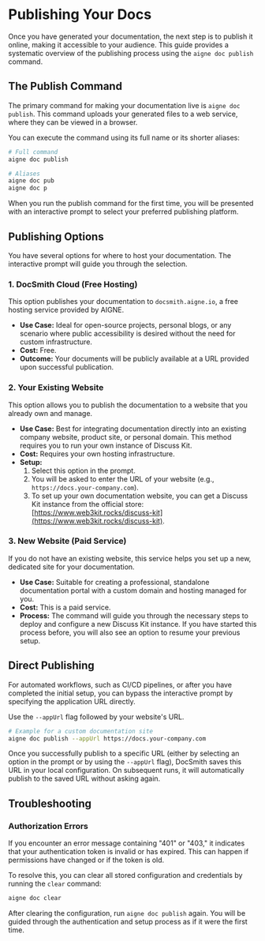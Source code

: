 # Publishing Your Docs

Once you have generated your documentation, the next step is to publish it online, making it accessible to your audience. This guide provides a systematic overview of the publishing process using the `aigne doc publish` command.

## The Publish Command

The primary command for making your documentation live is `aigne doc publish`. This command uploads your generated files to a web service, where they can be viewed in a browser.

You can execute the command using its full name or its shorter aliases:

```bash
# Full command
aigne doc publish

# Aliases
aigne doc pub
aigne doc p
```

When you run the publish command for the first time, you will be presented with an interactive prompt to select your preferred publishing platform.

## Publishing Options

You have several options for where to host your documentation. The interactive prompt will guide you through the selection.

### 1. DocSmith Cloud (Free Hosting)

This option publishes your documentation to `docsmith.aigne.io`, a free hosting service provided by AIGNE.

-   **Use Case:** Ideal for open-source projects, personal blogs, or any scenario where public accessibility is desired without the need for custom infrastructure.
-   **Cost:** Free.
-   **Outcome:** Your documents will be publicly available at a URL provided upon successful publication.

### 2. Your Existing Website

This option allows you to publish the documentation to a website that you already own and manage.

-   **Use Case:** Best for integrating documentation directly into an existing company website, product site, or personal domain. This method requires you to run your own instance of Discuss Kit.
-   **Cost:** Requires your own hosting infrastructure.
-   **Setup:**
    1.  Select this option in the prompt.
    2.  You will be asked to enter the URL of your website (e.g., `https://docs.your-company.com`).
    3.  To set up your own documentation website, you can get a Discuss Kit instance from the official store: [https://www.web3kit.rocks/discuss-kit](https://www.web3kit.rocks/discuss-kit).

### 3. New Website (Paid Service)

If you do not have an existing website, this service helps you set up a new, dedicated site for your documentation.

-   **Use Case:** Suitable for creating a professional, standalone documentation portal with a custom domain and hosting managed for you.
-   **Cost:** This is a paid service.
-   **Process:** The command will guide you through the necessary steps to deploy and configure a new Discuss Kit instance. If you have started this process before, you will also see an option to resume your previous setup.

## Direct Publishing

For automated workflows, such as CI/CD pipelines, or after you have completed the initial setup, you can bypass the interactive prompt by specifying the application URL directly.

Use the `--appUrl` flag followed by your website's URL.

```bash
# Example for a custom documentation site
aigne doc publish --appUrl https://docs.your-company.com
```

Once you successfully publish to a specific URL (either by selecting an option in the prompt or by using the `--appUrl` flag), DocSmith saves this URL in your local configuration. On subsequent runs, it will automatically publish to the saved URL without asking again.

## Troubleshooting

### Authorization Errors

If you encounter an error message containing "401" or "403," it indicates that your authentication token is invalid or has expired. This can happen if permissions have changed or if the token is old.

To resolve this, you can clear all stored configuration and credentials by running the `clear` command:

```bash
aigne doc clear
```

After clearing the configuration, run `aigne doc publish` again. You will be guided through the authentication and setup process as if it were the first time.